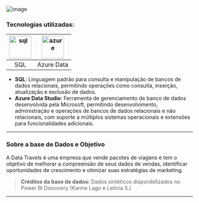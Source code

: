 ![image](https://github.com/AlbertoFAraujo/SQL_EDA_Data_travels/assets/105552990/d3d4749a-a887-44b4-9747-6d14150b9be7)

### Tecnologias utilizadas: 
| [<img align="center" alt="sql" height="60" width="60" src="https://github.com/AlbertoFAraujo/SQL_EDA_exercito2022/assets/105552990/805dfaf3-4725-47f9-86d5-241953a018ab">](https://learn.microsoft.com/en-us/sql/sql-server/?view=sql-server-ver16) | [<img align="center" alt="azure" height="60" width="60" src="https://github.com/AlbertoFAraujo/SQL_People_analytics/assets/105552990/a0848293-4573-431a-b7e4-2f79bc9cc32e">](https://azure.microsoft.com/pt-br/products/data-studio/) |
|:---:|:---:|
| SQL | Azure Data |

- **SQL**: Linguagem padrão para consulta e manipulação de bancos de dados relacionais, permitindo operações como consulta, inserção, atualização e exclusão de dados.
- **Azure Data Studio**: Ferramenta de gerenciamento de banco de dados desenvolvida pela Microsoft, permitindo desenvolvimento, administração e operações de bancos de dados relacionais e não relacionais, com suporte a múltiplos sistemas operacionais e extensões para funcionalidades adicionais.
<hr>

### Sobre a base de Dados e Objetivo

A Data Travels é uma empresa que vende pacotes de viagens e tem o objetivo de melhorar a compreensão de seus dados de vendas, identificar oportunidades de crescimento e otimizar suas estratégias de marketing.

> **Créditos da base de dados:** Dados sintéticos disponibilizados no Power Bi Discovery (Karine Lago e Letícia S.)

<hr>
